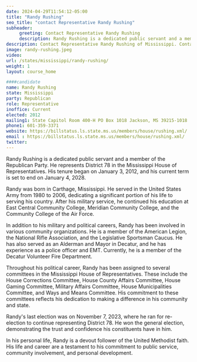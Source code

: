 ```yaml
---
date: 2024-04-29T11:54:12-05:00
title: "Randy Rushing"
seo_title: "contact Representative Randy Rushing"
subheader:
     greeting: Contact Representative Randy Rushing
     description: Randy Rushing is a dedicated public servant and a member of the Republican Party. He represents District 78 in the Mississippi House of Representatives. His tenure began on January 3, 2012, and his current term is set to end on January 4, 2028.
description: Contact Representative Randy Rushing of Mississippi. Contact information for Randy Rushing includes email address, phone number, and mailing address.
image: randy-rushing.jpeg
video:
url: /states/mississippi/randy-rushing/
weight: 1
layout: course_home

####candidate
name: Randy Rushing
state: Mississippi
party: Republican
role: Representative
inoffice: Current
elected: 2012
mailing1: State Capitol Room 400-H PO Box 1018 Jackson, MS 39215-1018
phone1: 601-359-3371
website: https://billstatus.ls.state.ms.us/members/house/rushing.xml/
email : https://billstatus.ls.state.ms.us/members/house/rushing.xml/
twitter: 
---
```

Randy Rushing is a dedicated public servant and a member of the Republican Party. He represents District 78 in the Mississippi House of Representatives. His tenure began on January 3, 2012, and his current term is set to end on January 4, 2028.

Randy was born in Carthage, Mississippi. He served in the United States Army from 1980 to 2006, dedicating a significant portion of his life to serving his country. After his military service, he continued his education at East Central Community College, Meridian Community College, and the Community College of the Air Force.

In addition to his military and political careers, Randy has been involved in various community organizations. He is a member of the American Legion, the National Rifle Association, and the Legislative Sportsman Caucus. He has also served as an Alderman and Mayor in Decatur, and he has experience as a police officer and EMT. Currently, he is a member of the Decatur Volunteer Fire Department.

Throughout his political career, Randy has been assigned to several committees in the Mississippi House of Representatives. These include the House Corrections Committee, House County Affairs Committee, House Gaming Committee, Military Affairs Committee, House Municipalities Committee, and Ways and Means Committee. His commitment to these committees reflects his dedication to making a difference in his community and state.

Randy's last election was on November 7, 2023, where he ran for re-election to continue representing District 78. He won the general election, demonstrating the trust and confidence his constituents have in him.

In his personal life, Randy is a devout follower of the United Methodist faith. His life and career are a testament to his commitment to public service, community involvement, and personal development.

